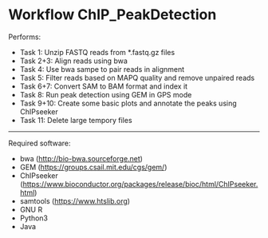 Workflow ChIP_PeakDetection
==================================

Performs:
* Task 1: Unzip FASTQ reads from *.fastq.gz files
* Task 2+3: Align reads using bwa
* Task 4: Use bwa sampe to pair reads in alignment
* Task 5: Filter reads based on MAPQ quality and remove unpaired reads
* Task 6+7: Convert SAM to BAM format and index it
* Task 8: Run peak detection using GEM in GPS mode
* Task 9+10: Create some basic plots and annotate the peaks using ChIPseeker
* Task 11: Delete large tempory files

---

Required software:
* bwa (http://bio-bwa.sourceforge.net)
* GEM (https://groups.csail.mit.edu/cgs/gem/)
* ChIPseeker (https://www.bioconductor.org/packages/release/bioc/html/ChIPseeker.html)
* samtools (https://www.htslib.org)
* GNU R
* Python3
* Java
